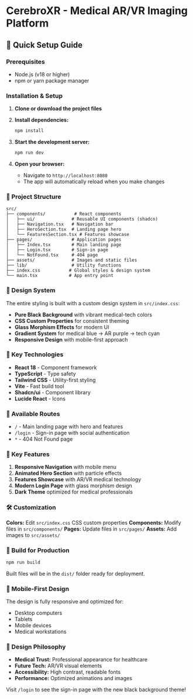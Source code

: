 # CerebroXR - Medical AR/VR Imaging Platform

## 🚀 Quick Setup Guide

### Prerequisites
- Node.js (v18 or higher)
- npm or yarn package manager

### Installation & Setup

1. **Clone or download the project files**
2. **Install dependencies:**
   ```bash
   npm install
   ```

3. **Start the development server:**
   ```bash
   npm run dev
   ```

4. **Open your browser:**
   - Navigate to `http://localhost:8080`
   - The app will automatically reload when you make changes

### 📁 Project Structure

```
src/
├── components/           # React components
│   ├── ui/              # Reusable UI components (shadcn)
│   ├── Navigation.tsx   # Navigation bar
│   ├── HeroSection.tsx  # Landing page hero
│   └── FeaturesSection.tsx # Features showcase
├── pages/               # Application pages
│   ├── Index.tsx        # Main landing page
│   ├── Login.tsx        # Sign-in page  
│   └── NotFound.tsx     # 404 page
├── assets/              # Images and static files
├── lib/                 # Utility functions
├── index.css           # Global styles & design system
└── main.tsx            # App entry point
```

### 🎨 Design System

The entire styling is built with a custom design system in `src/index.css`:

- **Pure Black Background** with vibrant medical-tech colors
- **CSS Custom Properties** for consistent theming
- **Glass Morphism Effects** for modern UI
- **Gradient System** for medical blue → AR purple → tech cyan
- **Responsive Design** with mobile-first approach

### 🔧 Key Technologies

- **React 18** - Component framework
- **TypeScript** - Type safety
- **Tailwind CSS** - Utility-first styling
- **Vite** - Fast build tool
- **Shadcn/ui** - Component library
- **Lucide React** - Icons

### 📱 Available Routes

- `/` - Main landing page with hero and features
- `/login` - Sign-in page with social authentication
- `*` - 404 Not Found page

### 🎯 Key Features

1. **Responsive Navigation** with mobile menu
2. **Animated Hero Section** with particle effects
3. **Features Showcase** with AR/VR medical technology
4. **Modern Login Page** with glass morphism design
5. **Dark Theme** optimized for medical professionals

### 🛠️ Customization

**Colors:** Edit `src/index.css` CSS custom properties
**Components:** Modify files in `src/components/`
**Pages:** Update files in `src/pages/`
**Assets:** Add images to `src/assets/`

### 🚀 Build for Production

```bash
npm run build
```

Built files will be in the `dist/` folder ready for deployment.

### 📱 Mobile-First Design

The design is fully responsive and optimized for:
- Desktop computers
- Tablets
- Mobile devices
- Medical workstations

### 🎨 Design Philosophy

- **Medical Trust:** Professional appearance for healthcare
- **Future Tech:** AR/VR visual elements
- **Accessibility:** High contrast, readable fonts
- **Performance:** Optimized animations and images

Visit `/login` to see the sign-in page with the new black background theme!
